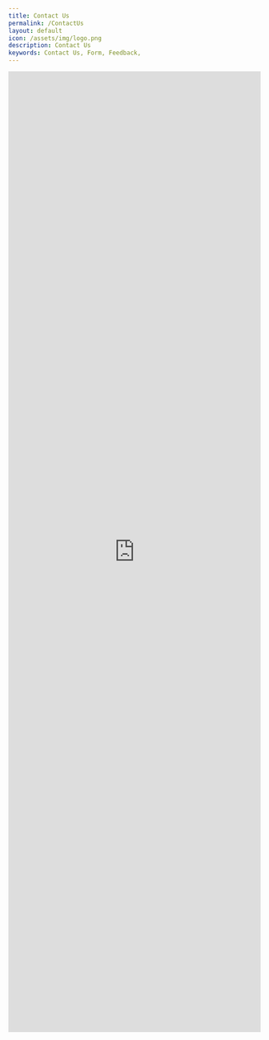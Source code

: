 ```yaml
---
title: Contact Us
permalink: /ContactUs
layout: default
icon: /assets/img/logo.png
description: Contact Us 
keywords: Contact Us, Form, Feedback, 
---
```



<iframe width="1920px" height="1920px" src="https://forms.office.com/r/gUqd1z6T0Q?embed=true" frameborder="0" marginwidth="0" marginheight="0" style="border: none; max-width:100%; max-height:150vh" allowfullscreen webkitallowfullscreen mozallowfullscreen msallowfullscreen> </iframe>
